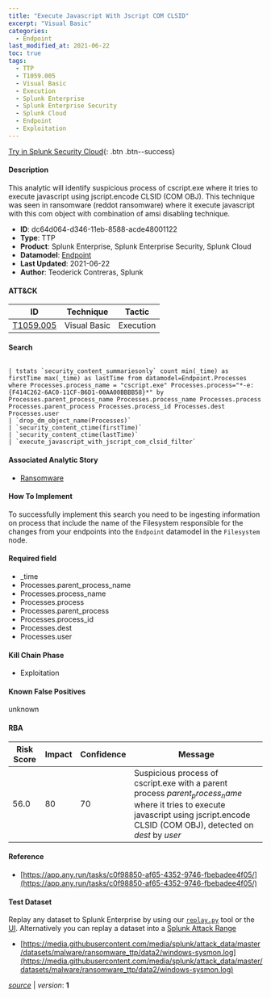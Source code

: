 ```yaml
---
title: "Execute Javascript With Jscript COM CLSID"
excerpt: "Visual Basic"
categories:
  - Endpoint
last_modified_at: 2021-06-22
toc: true
tags:
  - TTP
  - T1059.005
  - Visual Basic
  - Execution
  - Splunk Enterprise
  - Splunk Enterprise Security
  - Splunk Cloud
  - Endpoint
  - Exploitation
---
```




[Try in Splunk Security Cloud](https://www.splunk.com/en_us/cyber-security.html){: .btn .btn--success}

#### Description

This analytic will identify suspicious process of cscript.exe where it tries to execute javascript using jscript.encode CLSID (COM OBJ). This technique was seen in ransomware (reddot ransomware) where it execute javascript with this com object with combination of amsi disabling technique.

- **ID**: dc64d064-d346-11eb-8588-acde48001122
- **Type**: TTP
- **Product**: Splunk Enterprise, Splunk Enterprise Security, Splunk Cloud
- **Datamodel**: [Endpoint](https://docs.splunk.com/Documentation/CIM/latest/User/Endpoint)
- **Last Updated**: 2021-06-22
- **Author**: Teoderick Contreras, Splunk


#### ATT&CK

| ID          | Technique   | Tactic       |
| ----------- | ----------- |--------------|
| [T1059.005](https://attack.mitre.org/techniques/T1059/005/) | Visual Basic | Execution |


#### Search

```

| tstats `security_content_summariesonly` count min(_time) as firstTime max(_time) as lastTime from datamodel=Endpoint.Processes where Processes.process_name = "cscript.exe" Processes.process="*-e:{F414C262-6AC0-11CF-B6D1-00AA00BBBB58}*" by Processes.parent_process_name Processes.process_name Processes.process Processes.parent_process Processes.process_id Processes.dest Processes.user 
| `drop_dm_object_name(Processes)` 
| `security_content_ctime(firstTime)` 
| `security_content_ctime(lastTime)` 
| `execute_javascript_with_jscript_com_clsid_filter`
```

#### Associated Analytic Story
* [Ransomware](/stories/ransomware)


#### How To Implement
To successfully implement this search you need to be ingesting information on process that include the name of the Filesystem responsible for the changes from your endpoints into the `Endpoint` datamodel in the `Filesystem` node.

#### Required field
* _time
* Processes.parent_process_name
* Processes.process_name
* Processes.process
* Processes.parent_process
* Processes.process_id
* Processes.dest
* Processes.user


#### Kill Chain Phase
* Exploitation


#### Known False Positives
unknown



#### RBA

| Risk Score  | Impact      | Confidence   | Message      |
| ----------- | ----------- |--------------|--------------|
| 56.0 | 80 | 70 | Suspicious process of cscript.exe with a parent process $parent_process_name$ where it tries to execute javascript using jscript.encode CLSID (COM OBJ), detected on $dest$ by $user$ |



#### Reference

* [https://app.any.run/tasks/c0f98850-af65-4352-9746-fbebadee4f05/](https://app.any.run/tasks/c0f98850-af65-4352-9746-fbebadee4f05/)



#### Test Dataset
Replay any dataset to Splunk Enterprise by using our [`replay.py`](https://github.com/splunk/attack_data#using-replaypy) tool or the [UI](https://github.com/splunk/attack_data#using-ui).
Alternatively you can replay a dataset into a [Splunk Attack Range](https://github.com/splunk/attack_range#replay-dumps-into-attack-range-splunk-server)

* [https://media.githubusercontent.com/media/splunk/attack_data/master/datasets/malware/ransomware_ttp/data2/windows-sysmon.log](https://media.githubusercontent.com/media/splunk/attack_data/master/datasets/malware/ransomware_ttp/data2/windows-sysmon.log)



[*source*](https://github.com/splunk/security_content/tree/develop/detections/endpoint/execute_javascript_with_jscript_com_clsid.yml) \| *version*: **1**